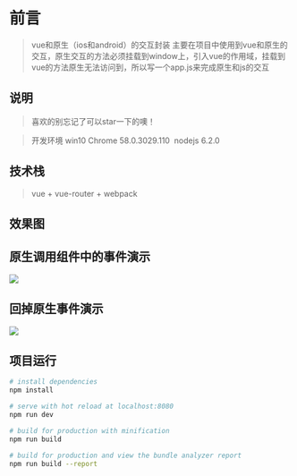 # 前言

> vue和原生（ios和android）的交互封装
  主要在项目中使用到vue和原生的交互，原生交互的方法必须挂载到window上，引入vue的作用域，挂载到vue的方法原生无法访问到，所以写一个app.js来完成原生和js的交互

## 说明

>  喜欢的别忘记了可以star一下的噢！  

>  开发环境 win10  Chrome 58.0.3029.110  nodejs 6.2.0 

## 技术栈

> vue + vue-router + webpack

## 效果图
## 原生调用组件中的事件演示
<img src="https://github.com/lhb11/native-js-interactive-encapsulation/screenshots/native.gif"/>

## 回掉原生事件演示
<img src="https://github.com/lhb11/native-js-interactive-encapsulation/screenshots/back.gif"/>


## 项目运行

``` bash
# install dependencies
npm install

# serve with hot reload at localhost:8080
npm run dev

# build for production with minification
npm run build

# build for production and view the bundle analyzer report
npm run build --report
```